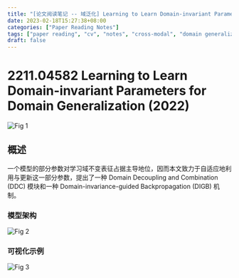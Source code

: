 ```yaml
---
title: "[论文阅读笔记 -- 域泛化] Learning to Learn Domain-invariant Parameters for DG (2022)"
date: 2023-02-18T15:27:38+08:00
categories: ["Paper Reading Notes"]
tags: ["paper reading", "cv", "notes", "cross-modal", "domain generalization"]
draft: false
---
```


# 2211.04582 Learning to Learn Domain-invariant Parameters for Domain Generalization (2022)

![Fig 1](/images/2023/PRN340/1.png)

## 概述

一个模型的部分参数对学习域不变表征占据主导地位，因而本文致力于自适应地利用与更新这一部分参数，提出了一种 Domain Decoupling and Combination (DDC) 模块和一种 Domain-invariance-guided Backpropagation (DIGB) 机制。  

### 模型架构

![Fig 2](/images/2023/PRN340/2.png)

### 可视化示例

![Fig 3](/images/2023/PRN340/3.png)

